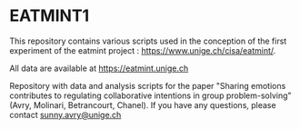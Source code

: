 # EATMINT1

This repository contains various scripts used in the conception of the first experiment of the eatmint project : https://www.unige.ch/cisa/eatmint/.

All data are available at https://eatmint.unige.ch

Repository with data and analysis scripts for the paper "Sharing emotions contributes to regulating collaborative intentions in group problem-solving" (Avry, Molinari, Betrancourt, Chanel). If you have any questions, please contact sunny.avry@unige.ch
